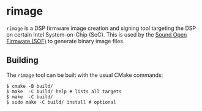 # rimage

`rimage` is a DSP firmware image creation and signing tool targeting
the DSP on certain Intel System-on-Chip (SoC). This is used by
the [Sound Open Firmware (SOF)](https://github.com/thesofproject/sof)
to generate binary image files.

## Building

The `rimage` tool can be built with the usual CMake commands:

```shell
$ cmake -B build/
$ make  -C build/ help # lists all targets
$ make  -C build/
$ sudo make -C build/ install # optional
```
